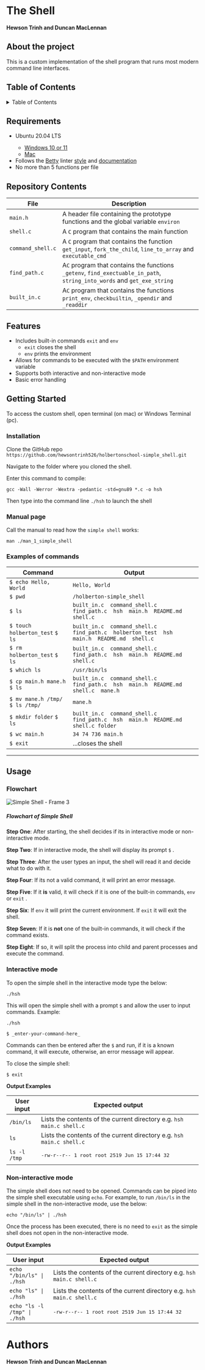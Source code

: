 # The Shell

**Hewson Trinh and Duncan MacLennan**


## About the project
This is a custom implementation of the shell program that runs most modern command line interfaces.

## Table of Contents
<details>
	<summary>Table of Contents</summary>
	<ul>
	<li>
	<a href="#requirements">Requirements</a>
	</li>
	<li>
	<a href="#repository-contents">Repository Contents</a>
	</li>
	<li>
	<a href="#features">Features</a>
	</li>
	<li>
	<a href="#getting-started">Getting Started</a>
			<ul>
			<li><a href="#installation">Installation</a></li>
			<li><a href="#manual-page">Manual Page</a></li>
			</ul>
	</li>
	<li>
	<a href="#usage">Usage</a>
	<ul>
	<li><a href="#Examples-of-commands">Examples of commands</a></li>
	<li><a href="#Flowchart">Flowchart</a></li>
	<li><a href="#interactive-mode">Interactive Mode</a></li>
	<li><a href="#non-interactive-mode">Non-interactive Mode</a></li>
	</ul>
	</li>
	<li>
	<a href="#authors">Authors</a>
	</li>
	</ul>
</details>

## Requirements

<ul>
<li>Ubuntu 20.04 LTS</li>
	<ul>
		<li><a href="https://ubuntu.com/tutorials/install-ubuntu-on-wsl2-on-windows-11-with-gui-support#1-		overview">Windows 10 or 11</a>
		<li><a href="https://ubuntu.com/download/desktop">Mac</a>
	</ul>
<li>Follows the <a href="https://github.com/alx-tools/Betty/wiki">Betty</a> linter <a href="https://github.com/hs-hq/Betty/blob/main/betty-style.pl">style</a> and <a href="https://github.com/hs-hq/Betty/blob/main/betty-doc.pl">documentation</a></li>
<li>No more than 5 functions per file</li>
</ul>

## Repository Contents

| **File** | **Description**|
|----------|----------------|
|`main.h`| A header file containing the prototype functions and the global variable `environ` |
|`shell.c`| A `C` program that contains the main function |
|`command_shell.c`| A `C` program that contains the function `get_input`, `fork_the_child`, `line_to_array` and `executable_cmd`|
|`find_path.c`| A`C` program that contains the functions `_getenv`, `find_exectuable_in_path`, `string_into_words` and `get_exe_string` |
|`built_in.c`| A`C` program that contains the functions `print_env`, `checkbuiltin`, `_opendir` and `_readdir` |

## Features

- Includes built-in commands `exit` and `env`
	- `exit` closes the shell
	- `env` prints the environment
- Allows for commands to be executed with the `$PATH` environment variable
- Supports both interactive and non-interactive mode
- Basic error handling

## Getting Started

To access the custom shell, open terminal (on mac) or Windows Terminal (pc).
### Installation

Clone the GitHub repo `https://github.com/hewsontrinh526/holbertonschool-simple_shell.git`

Navigate to the folder where you cloned the shell.

Enter this command to compile:

```
gcc -Wall -Werror -Wextra -pedantic -std=gnu89 *.c -o hsh
```

Then type into the command line  `./hsh` to launch the shell

### Manual page

Call the manual to read how the `simple shell` works:

```
man ./man_1_simple_shell
```


### Examples of commands

| Command | Output |
| --- | --- |
| `$ echo Hello, World` | `Hello, World`  |
| `$ pwd` | `/holberton-simple_shell` |
| `$ ls` | `built_in.c  command_shell.c  find_path.c  hsh  main.h  README.md  shell.c` |
| `$ touch holberton_test` `$ ls` | `built_in.c  command_shell.c  find_path.c  holberton_test  hsh  main.h  README.md  shell.c` |
| `$ rm holberton_test` `$ ls` | `built_in.c  command_shell.c  find_path.c  hsh  main.h  README.md  shell.c` |
| `$ which ls` | `/usr/bin/ls` |
| `$ cp main.h mane.h` `$ ls` | `built_in.c  command_shell.c  find_path.c  hsh  main.h  README.md  shell.c  mane.h` |
| `$ mv mane.h /tmp/` `$ ls /tmp/` | `mane.h` |
| `$ mkdir folder` `$ ls` | `built_in.c  command_shell.c  find_path.c  hsh  main.h  README.md  shell.c folder`  |
| `$ wc main.h` | `34 74 736 main.h` |
| `$ exit` | ...closes the shell |

---

## Usage

### Flowchart
![Simple Shell - Frame 3](https://github.com/hewsontrinh526/holbertonschool-simple_shell/assets/135479331/688fac6a-b0b1-4f46-9e89-8d0447a61195)

##### Flowchart of Simple Shell



**Step One**:
After starting, the shell decides if its in interactive mode or non-interactive mode. 

**Step Two**:
If in interactive mode, the shell will display its prompt `$` .

**Step Three**:
After the user types an input, the shell will read it and decide what to do with it.

**Step Four**:
If its not a valid command, it will print an error message.

**Step Five**:
If it **is** valid, it will check if it is one of the built-in commands, `env` or `exit` .

**Step Six**:
If `env` it will print the current environment. If `exit` it will exit the shell.

**Step Seven**:
If it is ****not**** one of the built-in commands, it will check if the command exists.

**Step Eight**:
If so, it will split the process into child and parent processes and execute the command.

### Interactive mode
To open the simple shell in the interactive mode type the below:

```
./hsh
```
This will open the simple shell with a prompt `$` and allow the user to input commands. Example:

```
./hsh

$ _enter-your-command-here_
```
Commands can then be entered after the `$` and run, if it is a known command, it will execute, otherwise, an error message will appear.

To close the simple shell:

```
$ exit
```

**Output Examples**

| **User input** | **Expected output**|
|------------|-----------------|
|`/bin/ls` | Lists the contents of the current directory e.g. ``` hsh main.c shell.c ``` |
|`ls` | Lists the contents of the current directory e.g. ``` hsh main.c shell.c ``` |
|`ls -l /tmp`| <pre>-rw-r--r-- 1 root  root  2519 Jun 15 17:44 32 <br>|


### Non-interactive mode

The simple shell does not need to be opened. Commands can be piped into the simple shell executable using `echo`. For example, to run `/bin/ls` in the simple shell in the non-interactive mode, use the below:

```
echo "/bin/ls" | ./hsh
```
Once the process has been executed, there is no need to `exit` as the simple shell does not open in the non-interactive mode.

**Output Examples**

| **User input** | **Expected output**|
|------------|-----------------|
|`echo "/bin/ls" \| ./hsh` | Lists the contents of the current directory e.g. ``` hsh main.c shell.c ``` |
|`echo "ls" \| ./hsh` | Lists the contents of the current directory e.g. ``` hsh main.c shell.c ``` |
|`echo "ls -l /tmp" \| ./hsh`| <pre>-rw-r--r-- 1 root  root  2519 Jun 15 17:44 32 <br>|

# Authors

**Hewson Trinh and Duncan MacLennan**
